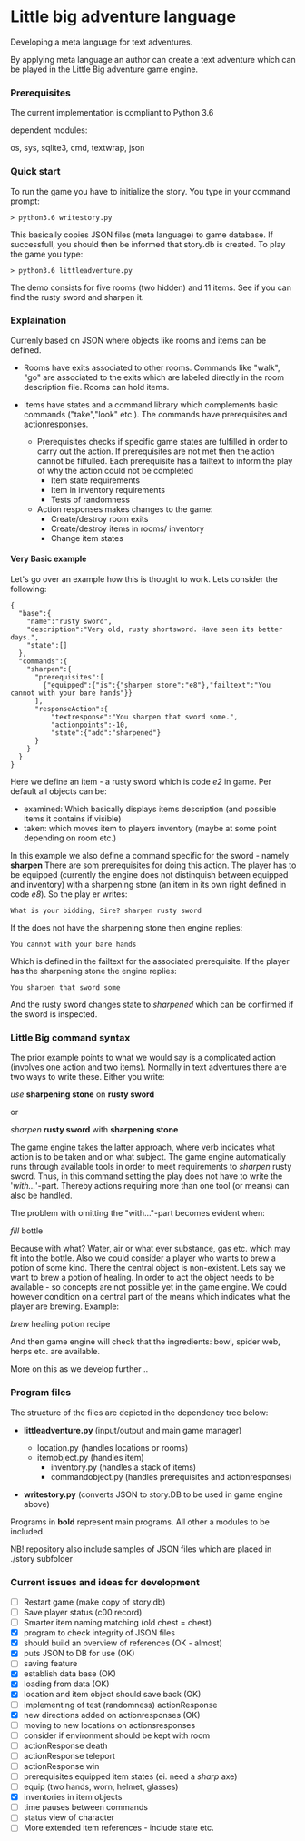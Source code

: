 # Little big adventure language
Developing a meta language for text adventures.

By applying meta language an author can create a text adventure which can be played in the Little Big adventure game engine.

### Prerequisites ###

The current implementation is compliant to Python 3.6

dependent modules:

os, sys, sqlite3, cmd, textwrap, json

### Quick start ###

To run the game you have to initialize the story. You type in your command prompt:

  `> python3.6 writestory.py`

This basically copies JSON files (meta language) to game database. If successfull, you should then be informed that story.db is created. To play the game you type:

  `> python3.6 littleadventure.py`

The demo consists for five rooms (two hidden) and 11 items. See if you can find the rusty sword and sharpen it.

### Explaination ###
Currenly based on JSON where objects like rooms and items can be defined.

 * Rooms have exits associated to other rooms. Commands like "walk", "go" are associated to the exits which are labeled directly in the room description file.
  Rooms can hold items.

 * Items have states and a command library which complements basic commands ("take","look" etc.). The commands have prerequisites and actionresponses.
    * Prerequisites checks if specific game states are fulfilled in order to carry out the action. If prerequisites are not met then the action cannot be filfulled. Each prerequisite has a failtext to inform the play of why the action could not be completed
      * Item state requirements
      * Item in inventory requirements
      * Tests of randomness
    * Action responses makes changes to the game:
      * Create/destroy room exits
      * Create/destroy items in rooms/ inventory
      * Change item states

#### Very Basic example ####

Let's go over an example how this is thought to work. Lets consider the following:

```
{
  "base":{
    "name":"rusty sword",
    "description":"Very old, rusty shortsword. Have seen its better days.",
    "state":[]
  },
  "commands":{
    "sharpen":{
      "prerequisites":[
        {"equipped":{"is":{"sharpen stone":"e8"},"failtext":"You cannot with your bare hands"}}
      ],
      "responseAction":{
          "textresponse":"You sharpen that sword some.",
          "actionpoints":-10,
          "state":{"add":"sharpened"}
      }
    }
  }
}
```

Here we define an item - a rusty sword which is code _e2_ in game. Per default all objects can be:

 * examined: Which basically displays items description (and possible items it contains if visible)
 * taken: which moves item to players inventory (maybe at some point depending on room etc.)

In this example we also define a command specific for the sword - namely __sharpen__
There are som prerequisites for doing this action. The player has to be equipped (currently the engine does not distinquish between equipped and inventory) with a sharpening stone (an item in its own right defined in code _e8_). So the play er writes:

`What is your bidding, Sire? sharpen rusty sword  `

If the does not have the sharpening stone then engine replies:

`You cannot with your bare hands  `

Which is defined in the failtext for the associated prerequisite.
If the player has the sharpening stone the engine replies:

`You sharpen that sword some  `

 And the rusty sword changes state to _sharpened_ which can be confirmed if the sword is inspected.

### Little Big command syntax ###
 The prior example points to what we would say is a complicated action (involves one action and two items). Normally in text adventures there are two ways to write these. Either you write:

 _use_ __sharpening stone__ on __rusty sword__

or

_sharpen_ __rusty sword__ with __sharpening stone__

The game engine takes the latter approach, where verb indicates what action is to be taken and on what subject. The game engine automatically runs through available tools in order to meet requirements to _sharpen_ rusty sword. Thus, in this command setting the play does not have to write the '_with..._'-part. Thereby actions requiring more than one tool (or means) can also be handled.

The problem with omitting the "with..."-part becomes evident when:

  _fill_ bottle

Because with what? Water, air or what ever substance, gas etc. which may fit into the bottle. Also we could consider a player who wants to brew a potion of some kind. There the central object is non-existent. Lets say we want to brew a potion of healing. In order to act the object needs to be available - so concepts are not possible yet in the game engine. We could however condition on a central part of the means which indicates what the player are brewing. Example:

_brew_ healing potion recipe

And then game engine will check that the ingredients: bowl, spider web, herps etc. are available.

More on this as we develop further ..

### Program files ###

The structure of the files are depicted in the dependency tree below:

  * __littleadventure.py__ (input/output and main game manager)
    * location.py (handles locations or rooms)
    * itemobject.py (handles item)
      * inventory.py (handles a stack of items)
      * commandobject.py (handles prerequisites and actionresponses)

  * __writestory.py__ (converts JSON to story.DB to be used in game engine above)

Programs in __bold__ represent main programs. All other a modules to be included.

NB! repository also include samples of JSON files which are placed in ./story subfolder


### Current issues and ideas for development ###

  - [ ] Restart game (make copy of story.db)
  - [ ] Save player status (c00 record)
 - [ ] Smarter item naming matching (old chest = chest)
  - [x] program to check integrity of JSON files
  - [x] should build an overview of references (OK - almost)
  - [x] puts JSON to DB for use (OK)
  - [ ] saving feature
   - [x] establish data base (OK)
   - [x] loading from data (OK)
   - [x] location and item object should save back (OK)
  - [ ] implementing of test (randomness) actionResponse
  - [x] new directions added on actionresponses (OK)
  - [ ] moving to new locations on actionsresponses
  - [ ] consider if environment should be kept with room
  - [ ] actionResponse death
  - [ ] actionResponse teleport
  - [ ] actionResponse win
  - [ ] prerequisites equipped item states (ei. need a _sharp_ axe)
  - [ ] equip (two hands, worn, helmet, glasses)
  - [x] inventories in item objects
  - [ ] time pauses between commands
  - [ ] status view of character
  - [ ] More extended item references - include state etc.
